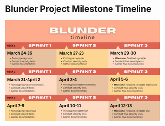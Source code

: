 # Blunder Project Milestone Timeline

![Blunder Timeline](https://github.com/gettingera/Blunder/blob/main/docs/diagrams/timeline/blundertimeline.jpg)
